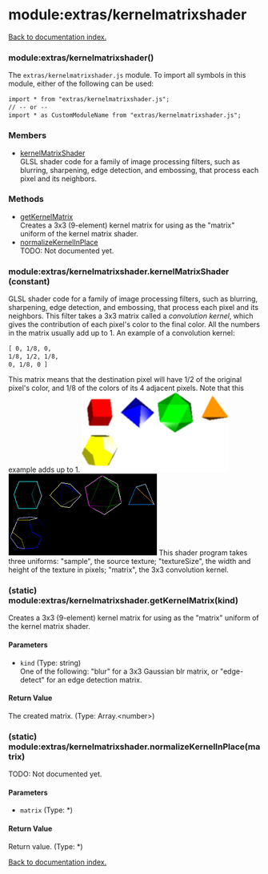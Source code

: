 # module:extras/kernelmatrixshader

[Back to documentation index.](index.md)

<a name='extras_kernelmatrixshader'></a>
### module:extras/kernelmatrixshader()

The <code>extras/kernelmatrixshader.js</code> module.
To import all symbols in this module, either of the following can be used:

    import * from "extras/kernelmatrixshader.js";
    // -- or --
    import * as CustomModuleName from "extras/kernelmatrixshader.js";

### Members

* [kernelMatrixShader](#extras_kernelmatrixshader.kernelMatrixShader)<br>GLSL shader code for a family of image processing filters, such as blurring, sharpening,
edge detection, and embossing, that process each pixel and its neighbors.

### Methods

* [getKernelMatrix](#extras_kernelmatrixshader.getKernelMatrix)<br>Creates a 3x3 (9-element) kernel matrix for using
as the "matrix" uniform of the kernel matrix shader.
* [normalizeKernelInPlace](#extras_kernelmatrixshader.normalizeKernelInPlace)<br>TODO: Not documented yet.

<a name='extras_kernelmatrixshader.kernelMatrixShader'></a>
### module:extras/kernelmatrixshader.kernelMatrixShader (constant)

GLSL shader code for a family of image processing filters, such as blurring, sharpening,
edge detection, and embossing, that process each pixel and its neighbors. This filter takes
a 3x3 matrix called a _convolution kernel_, which gives the contribution of each pixel's color to the final color. All the numbers in the matrix usually add up to 1. An example of a convolution kernel:

    [ 0, 1/8, 0,
    1/8, 1/2, 1/8,
    0, 1/8, 0 ]

This matrix means that the destination pixel will have 1/2 of the original pixel's color, and 1/8 of the
colors of its 4 adjacent pixels. Note that this example adds up to 1.
![\*\*Blur filtered image\*\*](filters4.png)
![\*\*Edge detect filtered image\*\*](filters8.png)
This shader program takes three uniforms: "sample", the source texture;
"textureSize", the width and height of the texture in pixels;
"matrix", the 3x3 convolution kernel.

<a name='extras_kernelmatrixshader.getKernelMatrix'></a>
### (static) module:extras/kernelmatrixshader.getKernelMatrix(kind)

Creates a 3x3 (9-element) kernel matrix for using
as the "matrix" uniform of the kernel matrix shader.

#### Parameters

* `kind` (Type: string)<br>One of the following: "blur" for a 3x3 Gaussian blr matrix, or "edge-detect" for an edge detection matrix.

#### Return Value

The created matrix. (Type: Array.&lt;number>)

<a name='extras_kernelmatrixshader.normalizeKernelInPlace'></a>
### (static) module:extras/kernelmatrixshader.normalizeKernelInPlace(matrix)

TODO: Not documented yet.

#### Parameters

* `matrix` (Type: *)

#### Return Value

Return value. (Type: *)

[Back to documentation index.](index.md)

